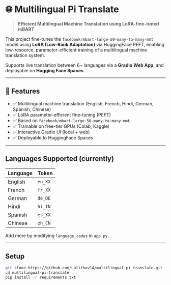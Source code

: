 # 🌐 Multilingual Pi Translate

> **Efficient Multilingual Machine Translation using LoRA-fine-tuned mBART**

This project fine-tunes the `facebook/mbart-large-50-many-to-many-mmt` model using **LoRA (Low-Rank Adaptation)** via HuggingFace PEFT, enabling low-resource, parameter-efficient training of a multilingual machine translation system.

Supports live translation between 6+ languages via a **Gradio Web App**, and deployable on **Hugging Face Spaces**.

---

## 🚀 Features

- ✅ Multilingual machine translation (English, French, Hindi, German, Spanish, Chinese)
- ✅ LoRA parameter-efficient fine-tuning (PEFT)
- ✅ Based on `facebook/mbart-large-50-many-to-many-mmt`
- ✅ Trainable on free-tier GPUs (Colab, Kaggle)
- ✅ Interactive Gradio UI (local + web)
- ✅ Deployable to HuggingFace Spaces

---

## Languages Supported (currently)

| Language | Token |
|----------|-------|
| English  | `en_XX` |
| French   | `fr_XX` |
| German   | `de_DE` |
| Hindi    | `hi_IN` |
| Spanish  | `es_XX` |
| Chinese  | `zh_CN` |

Add more by modifying `language_codes` in `app.py`.

---

## Setup

```bash
git clone https://github.com/Lalithav14/multilingual-pi-translate.git
cd multilingual-pi-translate
pip install -r requirements.txt

